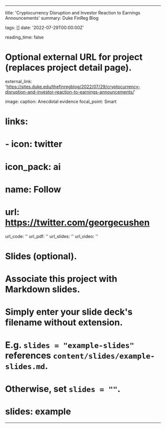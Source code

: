 
---
title: 'Cryptocurrency Disruption and Investor Reaction to Earnings Announcements'
summary: Duke FinReg Blog 

tags: []
date: '2022-07-29T00:00:00Z'

reading_time: false

# Optional external URL for project (replaces project detail page).
external_link: 'https://sites.duke.edu/thefinregblog/2022/07/29/cryptocurrency-disruption-and-investor-reaction-to-earnings-announcements/'

image: 
  caption: Anecdotal evidence
  focal_point: Smart

# links:
#  - icon: twitter
#    icon_pack: ai
#    name: Follow
#    url: https://twitter.com/georgecushen
url_code: ''
url_pdf: ''
url_slides: ''
url_video: ''

# Slides (optional).
#   Associate this project with Markdown slides.
#   Simply enter your slide deck's filename without extension.
#   E.g. `slides = "example-slides"` references `content/slides/example-slides.md`.
#   Otherwise, set `slides = ""`.
# slides: example
---
